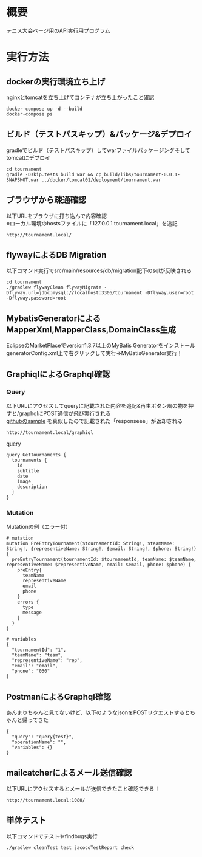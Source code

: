 # 概要
テニス大会ページ用のAPI実行用プログラム
# 実行方法
## dockerの実行環境立ち上げ
nginxとtomcatを立ち上げてコンテナが立ち上がったこと確認
```
docker-compose up -d --build
docker-compose ps
```
## ビルド（テストパスキップ）&パッケージ&デプロイ
gradleでビルド（テストパスキップ）してwarファイルパッケージングそしてtomcatにデプロイ
```
cd tournament
gradle -Dskip.tests build war && cp build/libs/tournament-0.0.1-SNAPSHOT.war ../docker/tomcat01/deployment/tournament.war
```
## ブラウザから疎通確認
以下URLをブラウザに打ち込んで内容確認  
※ローカル環境のhostsファイルに「127.0.0.1 tournament.local」を追記
```
http://tournament.local/
```
## flywayによるDB Migration
以下コマンド実行でsrc/main/resources/db/migration配下のsqlが反映される
```
cd tournament
./gradlew flywayClean flywayMigrate -Dflyway.url=jdbc:mysql://localhost:3306/tournament -Dflyway.user=root -Dflyway.password=root
```
## MybatisGeneratorによるMapperXml,MapperClass,DomainClass生成
EclipseのMarketPlaceでversion1.3.7以上のMyBatis Generatorをインストール  
generatorConfig.xml上で右クリックして実行→MyBatisGenerator実行！
## GraphiqlによるGraphql確認
### Query
以下URLにアクセスしてqueryに記載された内容を追記&再生ボタン風の物を押すと/graphqlにPOST通信が飛び実行される  
[githubのsample](https://github.com/graphql-java/graphql-spring-boot/blob/master/example/src/main/java/com/embedler/moon/graphql/boot/sample/ApplicationBootConfiguratisampleon.java) を真似したので記載された「responseee」が返却される
```
http://tournament.local/graphiql
```
query
```
query GetTournaments {
  tournaments {
    id
    subtitle
    date
    image
    description
  }
}
```
### Mutation
Mutationの例（エラー付）

```
# mutation
mutation PreEntryTournament($tournamentId: String!, $teamName: String!, $representiveName: String!, $email: String!, $phone: String!) {
  preEntryTournament(tournamentId: $tournamentId, teamName: $teamName, representiveName: $representiveName, email: $email, phone: $phone) {
    preEntry{
      teamName
      representiveName
      email
      phone
    }
    errors {
      type
      message
    }
  }
}

# variables
{
  "tournamentId": "1",
  "teamName": "team",
  "representiveName": "rep",
  "email": "email",
  "phone": "030"
}
```

## PostmanによるGraphql確認
あんまりちゃんと見てないけど、以下のようなjsonをPOSTリクエストするとちゃんと帰ってきた
```
{
  "query": "query{test}",
  "operationName": "",
  "variables": {}
}
```

## mailcatcherによるメール送信確認
以下URLにアクセスするとメールが送信できたこと確認できる！

```
http://tournament.local:1080/
```

## 単体テスト
以下コマンドでテストやfindbugs実行

```
./gradlew cleanTest test jacocoTestReport check
```

